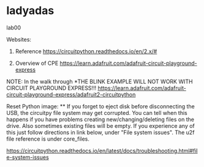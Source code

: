 # ladyadas
lab00

Websites:
1. Reference https://circuitpython.readthedocs.io/en/2.x/#

2. Overview of CPE https://learn.adafruit.com/adafruit-circuit-playground-express

NOTE: In the walk through *THE BLINK EXAMPLE WILL NOT WORK WITH CIRCUIT PLAYGROUND EXPRESS!!!
https://learn.adafruit.com/adafruit-circuit-playground-express/adafruit2-circuitpython

Reset Python image: ** If you forget to eject disk before disconnecting the USB, the circuitpy file system may get corrupted. You can tell when this happens if you have problems creating new/changing/deleting files on the drive. Also sometimes existing files will be empty. If you experience any of this just follow directions in link below, under "File system issues". The u2f file reference is under core_files.

https://circuitpython.readthedocs.io/en/latest/docs/troubleshooting.html#file-system-issues
